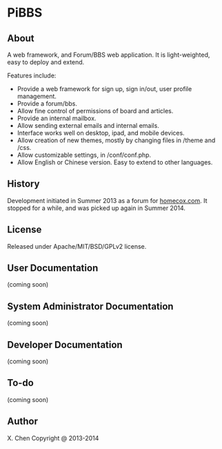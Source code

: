 PiBBS
=====

About
-----

A web framework, and Forum/BBS web application. It is light-weighted, easy to deploy and extend.

Features include:

 - Provide a web framework for sign up, sign in/out, user profile management.
 - Provide a forum/bbs.
 - Allow fine control of permissions of board and articles.
 - Provide an internal mailbox. 
 - Allow sending external emails and internal emails.
 - Interface works well on desktop, ipad, and mobile devices.
 - Allow creation of new themes, mostly by changing files in /theme and /css.
 - Allow customizable settings, in /conf/conf.php. 
 - Allow English or Chinese version. Easy to extend to other languages.
 
History
-----

Development initiated in Summer 2013 as a forum for <a href="http://homecox.com">homecox.com</a>. 
It stopped for a while, and was picked up again in Summer 2014.

License
-----
Released under Apache/MIT/BSD/GPLv2 license.

User Documentation
-----
(coming soon)

System Administrator Documentation
-----
(coming soon)

Developer Documentation
-----
(coming soon)

To-do
-----
(coming soon)


Author
-----
X. Chen Copyright @ 2013-2014
